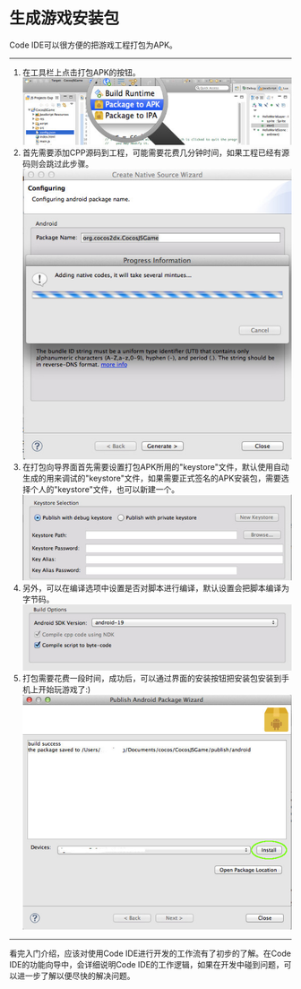 生成游戏安装包
==========

Code IDE可以很方便的把游戏工程打包为APK。

-----------
1. 在工具栏上点击打包APK的按钮。  
  ![](./res/packaging-apk-btn.jpg)
2. 首先需要添加CPP源码到工程，可能需要花费几分钟时间，如果工程已经有源码则会跳过此步骤。  
  ![](./res/add-code-guide.jpg)
3. 在打包向导界面首先需要设置打包APK所用的"keystore"文件，默认使用自动生成的用来调试的"keystore"文件，如果需要正式签名的APK安装包，需要选择个人的"keystore"文件，也可以新建一个。  
  ![](./res/keystore-selection.jpg)
4. 另外，可以在编译选项中设置是否对脚本进行编译，默认设置会把脚本编译为字节码。  
  ![](./res/js-build-option.jpg)
5. 打包需要花费一段时间，成功后，可以通过界面的安装按钮把安装包安装到手机上开始玩游戏了:)  
  ![](./res/js-packaging-success.jpg)

----------------
看完入门介绍，应该对使用Code IDE进行开发的工作流有了初步的了解。在Code IDE的功能向导中，会详细说明Code IDE的工作逻辑，如果在开发中碰到问题，可以进一步了解以便尽快的解决问题。

